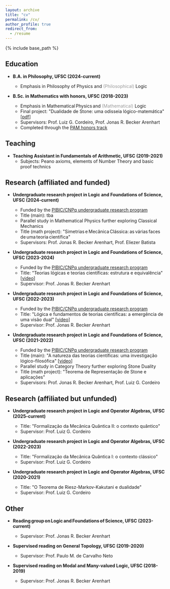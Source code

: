 ```yaml
---
layout: archive
title: "cv"
permalink: /cv/
author_profile: true
redirect_from:
  - /resume
---
```


{% include base_path %}

## Education

* **B.A. in Philosophy, UFSC (2024-current)**
  * Emphasis in Philosophy of Physics and <span style="color: #999999;">(Philosophical)</span> Logic

* **B.Sc. in Mathematics with honors, UFSC (2018-2023)**
  * Emphasis in Mathematical Physics and <span style="color: #999999;">(Mathematical)</span> Logic
  * Final project: "Dualidade de Stone: uma odisseia lógico-matemática" [[pdf](https://repositorio.ufsc.br/bitstream/handle/123456789/255148/tcc_julio%20candido%20veloso%20barczyszyn.pdf?sequence=1&isAllowed=y)]
  * Supervisors: Prof. Luiz G. Cordeiro, Prof. Jonas R. Becker Arenhart
  * Completed through the [PAM honors track](https://pam-mtm-ufsc-br.translate.goog/oquee.html?_x_tr_sch=http&_x_tr_sl=pt&_x_tr_tl=en&_x_tr_hl=pt-BR&_x_tr_pto=wapp)

## Teaching

* **Teaching Assistant in Fundamentals of Arithmetic, UFSC (2019-2021)**
  * Subjects: Peano axioms, elements of Number Theory and basic proof technics

## Research (affiliated and funded)

* **Undergraduate research project in Logic and Foundations of Science, UFSC (2024-current)**
  * Funded by the [PIBIC/CNPq undergraduate research program](http://pibic.propesq.ufsc.br/)
  * Title (main): tba
  * Parallel study in Mathematical Physics further exploring Classical Mechanics
  * Title (math project): "Simetrias e Mecânica Clássica: as várias faces de uma teoria científica"
  * Supervisors: Prof. Jonas R. Becker Arenhart, Prof. Eliezer Batista

* **Undergraduate research project in Logic and Foundations of Science, UFSC (2023-2024)**
  * Funded by the [PIBIC/CNPq undergraduate research program](http://pibic.propesq.ufsc.br/)
  * Title: "Teorias lógicas e teorias científicas: estrutura e equivalência" [[video](https://repositorio.ufsc.br/handle/123456789/259340)]
  * Supervisor: Prof. Jonas R. Becker Arenhart

* **Undergraduate research project in Logic and Foundations of Science, UFSC (2022-2023)**
  * Funded by the [PIBIC/CNPq undergraduate research program](http://pibic.propesq.ufsc.br/)
  * Title: "Lógica e fundamentos de teorias científicas: a emergência de uma visão dual" [[video](https://repositorio.ufsc.br/handle/123456789/251015)]
  * Supervisor: Prof. Jonas R. Becker Arenhart

* **Undergraduate research project in Logic and Foundations of Science, UFSC (2021-2022)**
  * Funded by the [PIBIC/CNPq undergraduate research program](http://pibic.propesq.ufsc.br/)
  * Title (main): "A natureza das teorias científicas: uma investigação lógico-filosófica" [[video](https://repositorio.ufsc.br/handle/123456789/239384)]
  * Parallel study in Category Theory further exploring Stone Duality
  * Title (math project): "Teorema de Representação de Stone e aplicações"
  * Supervisors: Prof. Jonas R. Becker Arenhart, Prof. Luiz G. Cordeiro
 
## Research (affiliated but unfunded)

* **Undergraduate research project in Logic and Operator Algebras, UFSC (2025-current)**
  * Title: "Formalização da Mecânica Quântica II: o contexto quântico"
  * Supervisor: Prof. Luiz G. Cordeiro

* **Undergraduate research project in Logic and Operator Algebras, UFSC (2022-2023)**
  * Title: "Formalização da Mecânica Quântica I: o contexto clássico"
  * Supervisor: Prof. Luiz G. Cordeiro

* **Undergraduate research project in Logic and Operator Algebras, UFSC (2020-2021)**
  * Title: "O Teorema de Riesz-Markov-Kakutani e dualidade"
  * Supervisor: Prof. Luiz G. Cordeiro

## Other

* **Reading group on Logic and Foundations of Science, UFSC (2023-current)**
  * Supervisor: Prof. Jonas R. Becker Arenhart

* **Supervised reading on General Topology, UFSC (2019-2020)**
  * Supervisor: Prof. Paulo M. de Carvalho Neto

* **Supervised reading on Modal and Many-valued Logic, UFSC (2018-2019)**
  * Supervisor: Prof. Jonas R. Becker Arenhart
